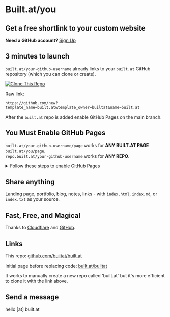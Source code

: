 # Built.at/you

## Get a free shortlink to your custom website  

**Need a GitHub account?** [Sign Up](https://github.com/join)  

## 3 minutes to launch  

`built.at/your-github-username` already links to your `built.at` GitHub repository (which you can clone or create).    

[![Clone This Repo](https://img.shields.io/badge/Clone%20This%20Repo-181717?style=for-the-badge&logo=github&logoColor=white)](https://github.com/new?template_name=built.at&template_owner=builtat&name=built.at)

Raw link:
```
https://github.com/new?template_name=built.at&template_owner=builtat&name=built.at
```

After the `built.at` repo is added enable GitHub Pages on the main branch.

## You Must Enable GitHub Pages

`built.at/your-github-username/page` works for **ANY BUILT.AT PAGE** `built.at/you/page`.  
`repo.built.at/your-github-username` works for **ANY REPO**.

<details>
  <summary>Follow these steps to enable GitHub Pages</summary>
  
  ### If you're signed in to GitHub, go to **Settings / Pages** quicker by [clicking here](https://builtat.github.io/misc/setpage.html)
  
- In your new **built.at** repository, click  **Settings**. If you cannot see the "Settings" tab, select the  dropdown menu, then click Settings.

- In the sidebar, click **Pages**.

- Under "Build and deployment", under "Source" **Deploy from a branch** should be selected.

- Under "Branch", **main** should be selected.

> *Reference: [GitHub Docs Quickstart #Creating-Your-Website  - Steps 6-9](https://docs.github.com/en/pages/quickstart#creating-your-website)*

</details>


## Share anything  

Landing page, portfolio, blog, notes, links - with `index.html`, `index.md`, or `index.txt` as your source.  

## Fast, Free, and Magical 
Thanks to [Cloudflare](https://cloudflare.com) and [GitHub](https://github.com).  

## Links

This repo: [github.com/builtat/built.at](https://github.com/builtat/built.at)

Initial page before replacing code: [built.at/builtat](https://built.at/builtat)

It works to manually create a new repo called 'built.at' but it's more efficient to clone it with the link above. 

## Send a message  
hello [at] built.at  
